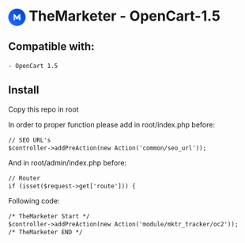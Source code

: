 # <img style="height:35px;vertical-align: middle;" src="https://github.com/eaxlex/OpenCart-System/blob/latest/library/mktr/logo.png" alt="TheMarketer"> TheMarketer - OpenCart-1.5

## Compatible with:
    - OpenCart 1.5

## Install
Copy this repo in root

In order to proper function please add in root/index.php before:
```
// SEO URL's
$controller->addPreAction(new Action('common/seo_url'));
```
And in root/admin/index.php before:
```
// Router
if (isset($request->get['route'])) {
```

Following code:
```
/* TheMarketer Start */
$controller->addPreAction(new Action('module/mktr_tracker/oc2'));
/* TheMarketer END */
````
